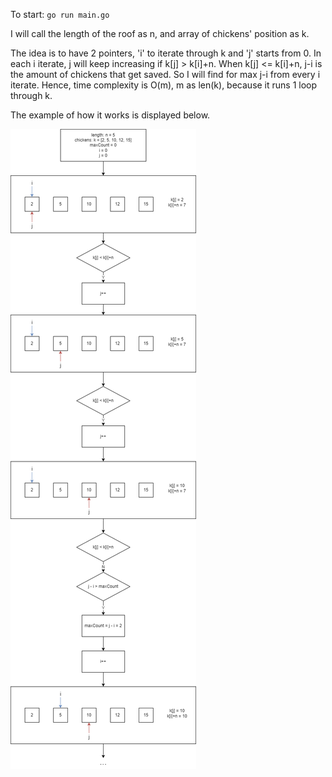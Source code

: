 To start: `go run main.go`

I will call the length of the roof as n, and array of chickens' position as k.

The idea is to have 2 pointers, 'i' to iterate through k and 'j' starts from 0. In each i iterate, j will keep increasing if k[j] > k[i]+n. When k[j] <= k[i]+n, j-i is the amount of chickens that get saved. So I will find for max j-i from every i iterate. Hence, time complexity is O(m), m as len(k), because it runs 1 loop through k.

The example of how it works is displayed below.

![example](example.png)